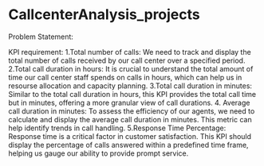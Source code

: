 # CallcenterAnalysis_projects

Problem Statement:

KPI requirement:
1.Total number of calls: We need to track and display the total number of calls received by our call center over a specified period.
2.Total call duration in hours: It is crucial to understand the total amount of time our call center staff spends on calls in hours, which can help us in resourse allocation and capacity planning.
3.Total call duration in minutes: Similar to the total call duration in hours, this KPI provides the total call time but in minutes, offering a more granular view of call durations.
4. Average call duration in minutes: To assess the efficiency of our agents, we need to calculate and display the average call duration in minutes. This metric can help identify trends in call handling.
5.Response Time Percentage: Response time is a critical factor in customer satisfaction. This KPI should display the percentage of calls answered within a predefined time frame, helping us gauge our ability to provide prompt service.

